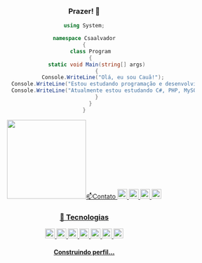 
  <div style="text-align: center;">

### Prazer! 🥷


```csharp
using System;

namespace Csaalvador
{
    class Program
    {
        static void Main(string[] args)
        {
            Console.WriteLine("Olá, eu sou Cauã!");
            Console.WriteLine("Estou estudando programação e desenvolvimento web.");
            Console.WriteLine("Atualmente estou estudando C#, PHP, MySQL e JavaScript.");
        }
    }
}

```
  
   <div align="center">
  <a href="#"
    >
  <a href="#"
    ><img
      height="180em"
      src="https://github-readme-stats.vercel.app/api/top-langs/?username=csaalvador&layout=compact&langs_count=7&theme=dracula"
   
### 📫Contato
<img href="www.uol.com" src="https://img.shields.io/badge/Gmail-D14836?style=for-the-badge&logo=gmail&logoColor=white" height="22">
<img src="https://img.shields.io/badge/LinkedIn-0077B5?style=for-the-badge&logo=linkedin&logoColor=white" height="22">
<img src="https://img.shields.io/badge/Twitter-1DA1F2?style=for-the-badge&logo=twitter&logoColor=white" height="22">
<img src="https://img.shields.io/badge/Instagram-E4405F?style=for-the-badge&logo=instagram&logoColor=white" height="22">

### 🚀 Tecnologias
<img src="https://img.shields.io/badge/HTML5-E34F26?style=for-the-badge&logo=html5&logoColor=white" height="22">
<img src="https://img.shields.io/badge/CSS3-1572B6?style=for-the-badge&logo=css3&logoColor=white" height="22">
<img src="https://img.shields.io/badge/C-A8B9CC?style=for-the-badge&logo=c&logoColor=black" height="22">
<img src="https://img.shields.io/badge/C++-00599C?style=for-the-badge&logo=c%2B%2B&logoColor=white" height="22">
<img src="https://img.shields.io/badge/C%23-239120?style=for-the-badge&logo=c-sharp&logoColor=white" height="22">
<img src="https://img.shields.io/badge/PHP-777BB4?style=for-the-badge&logo=php&logoColor=white" height="22">
<img src="https://img.shields.io/badge/MySQL-00000F?style=for-the-badge&logo=mysql&logoColor=white" height="22">



#### Construindo perfil... 



<!--Sou estudante de programação e desenvolvimento web, e estou sempre em busca de aprender mais e me desenvolver como profissional. Atualmente, estou focado em aprimorar minhas habilidades em C#, PHP, MySQL e JavaScript.

-->

